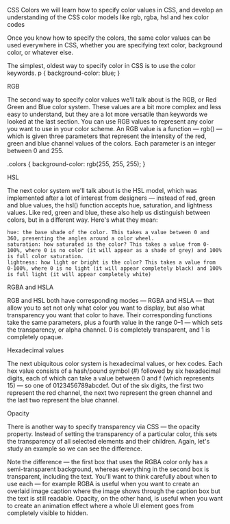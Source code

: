 CSS Colors
we will learn how to specify color values in CSS, and develop an understanding of the
CSS color models like rgb, rgba, hsl and hex color codes

Once you know how to specify the colors, the same color values can be used everywhere in CSS,
whether you are specifying text color, background color, or whatever else.

The simplest, oldest way to specify color in CSS is to use the color keywords.
p {
background-color: blue;
}

RGB

The second way to specify color values we'll talk about is the RGB, or Red Green and Blue color system. These values are a bit more complex and less easy to understand, but they are a lot more versatile than keywords we looked at the last section. You can use RGB values to represent any color you want to use in your color scheme.
An RGB value is a function — rgb() — which is given three parameters that represent the intensity of the red, green and blue channel values of the colors. Each parameter is an integer between 0 and 255.

.colors {
background-color: rgb(255, 255, 255);
}

HSL

The next color system we'll talk about is the HSL model, which was implemented after a lot of interest from designers — instead of red, green and blue values, the hsl() function accepts hue, saturation, and lightness values. Like red, green and blue, these also help us distinguish between colors, but in a different way. Here's what they mean:

    hue: the base shade of the color. This takes a value between 0 and 360, presenting the angles around a color wheel.
    saturation: how saturated is the color? This takes a value from 0-100%, where 0 is no color (it will appear as a shade of grey) and 100% is full color saturation.
    lightness: how light or bright is the color? This takes a value from 0-100%, where 0 is no light (it will appear completely black) and 100% is full light (it will appear completely white)

RGBA and HSLA

RGB and HSL both have corresponding modes — RGBA and HSLA — that allow you to set not only what color you want to display, but also what transparency you want that color to have. Their corresponding functions take the same parameters, plus a fourth value in the range 0–1 — which sets the transparency, or alpha channel. 0 is completely transparent, and 1 is completely opaque.

Hexadecimal values

The next ubiquitous color system is hexadecimal values, or hex codes. Each hex value consists of a hash/pound symbol (#) followed by six hexadecimal digits, each of which can take a value between 0 and f (which represents 15) — so one of 0123456789abcdef. Out of the six digits, the first two represent the red channel, the next two represent the green channel and the last two represent the blue channel.

Opacity

There is another way to specify transparency via CSS — the opacity property. Instead of setting the transparency of a particular color, this sets the transparency of all selected elements and their children. Again, let's study an example so we can see the difference.

Note the difference — the first box that uses the RGBA color only has a semi-transparent background, whereas everything in the second box is transparent, including the text. You'll want to think carefully about when to use each — for example RGBA is useful when you want to create an overlaid image caption where the image shows through the caption box but the text is still readable. Opacity, on the other hand, is useful when you want to create an animation effect where a whole UI element goes from completely visible to hidden.
